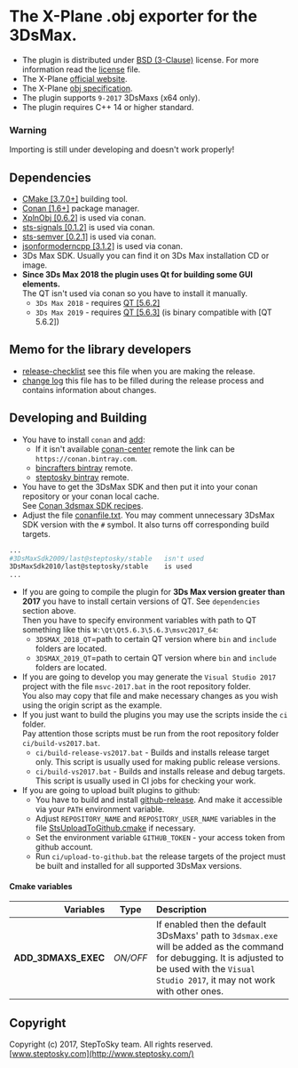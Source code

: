 
# The X-Plane .obj exporter for the 3DsMax.
- The plugin is distributed under [BSD (3-Clause)](http://opensource.org/licenses/BSD-3-Clause) license.
  For more information read the [license](license.txt) file.
- The X-Plane [official website](http://www.x-plane.com/).
- The X-Plane [obj specification](http://developer.x-plane.com/?article=obj8-file-format-specification).
- The plugin supports `9-2017` 3DsMaxs (x64 only).
- The plugin requires C++ 14 or higher standard.

### Warning 
Importing is still under developing and doesn't work properly!

## Dependencies
- [CMake [3.7.0+]](https://cmake.org/) building tool.
- [Conan [1.6+]](https://www.conan.io) package manager.  
- [XplnObj [0.6.2]](https://github.com/steptosky/XplnObj) is used via conan.
- [sts-signals [0.1.2]](https://github.com/steptosky/sts-signals) is used via conan.
- [sts-semver [0.2.1]](https://github.com/steptosky/sts-semver) is used via conan.
- [jsonformoderncpp [3.1.2]](https://github.com/nlohmann/json) is used via conan.
- 3Ds Max SDK. Usually you can find it on 3Ds Max installation CD or image.
- **Since 3Ds Max 2018 the plugin uses Qt for building some GUI elements.**   
  The QT isn't used via conan so you have to install it manually.  
    - `3Ds Max 2018` - requires [QT [5.6.2]](https://www1.qt.io/offline-installers/?hsLang=en)
    - `3Ds Max 2019` - requires [QT [5.6.3]](https://www1.qt.io/offline-installers/?hsLang=en)
      (is binary compatible with [QT 5.6.2])

## Memo for the library developers
- [release-checklist](doc/release-checklist.md) see this file when you are making the release.
- [change log](doc/changelog.txt) this file has to be filled during the release process and contains information about changes.

## Developing and Building
- You have to install `conan` and [add](https://docs.conan.io/en/latest/reference/commands/misc/remote.html):  
    - If it isn't available [conan-center](https://bintray.com/conan/conan-center) remote the link can be `https://conan.bintray.com`.
    - [bincrafters bintray](https://bintray.com/bincrafters/public-conan) remote.
    - [steptosky bintray](https://bintray.com/steptosky/conan-open-source) remote.
- You have to get the 3DsMax SDK and then put it into your conan repository or your conan local cache.  
  See [Conan 3dsmax SDK recipes](https://github.com/steptosky/conan-3dsmax-sdk-recipes).
- Adjust the file [conanfile.txt](conanfile.txt). You may comment unnecessary 3DsMax SDK version with the `#` symbol. It also turns off corresponding build targets.
``` bash
...
#3DsMaxSdk2009/last@steptosky/stable   isn't used
3DsMaxSdk2010/last@steptosky/stable    is used
...
```
- If you are going to compile the plugin for **3Ds Max version greater than 2017** you have to install certain versions of QT.
  See `dependencies` section above.  
  Then you have to specify environment variables with path to QT something like this `W:\Qt\Qt5.6.3\5.6.3\msvc2017_64`:
    - `3DSMAX_2018_QT`=path to certain QT version where `bin` and `include` folders are located.
    - `3DSMAX_2019_QT`=path to certain QT version where `bin` and `include` folders are located.
- If you are going to develop you may generate the `Visual Studio 2017` project with the file `msvc-2017.bat` in the root repository folder.  
  You also may copy that file and make necessary changes as you wish using the origin script as the example.  
- If you just want to build the plugins you may use the scripts inside the `ci` folder.  
  Pay attention those scripts must be run from the root repository folder `ci/build-vs2017.bat`.
    - `ci/build-release-vs2017.bat` - Builds and installs release target only. This script is usually used for making public release versions.
    - `ci/build-vs2017.bat` - Builds and installs release and debug targets. This script is usually used in CI jobs for checking your work.
- If you are going to upload built plugins to github:
  - You have to build and install [github-release](https://github.com/aktau/github-release). And make it accessible via your `PATH` environment variable.
  - Adjust `REPOSITORY_NAME` and `REPOSITORY_USER_NAME` variables in the file [StsUploadToGithub.cmake](cmake/StsUploadToGithub.cmake) if necessary.
  - Set the environment variable `GITHUB_TOKEN` - your access token from github account.
  - Run `ci/upload-to-github.bat` the release targets of the project must be built and installed for all supported 3DsMax versions.

#### Cmake variables
| Variables | Type | Description |
|----------:|:----:|:------------|
| **ADD_3DMAXS_EXEC** | _ON/OFF_  | If enabled then the default 3DsMaxs' path to `3dsmax.exe` will be added as the command for debugging. It is adjusted to be used with the `Visual Studio 2017`, it may not work with other ones. |

## Copyright
Copyright (c) 2017, StepToSky team. All rights reserved.  
[www.steptosky.com](http://www.steptosky.com/)